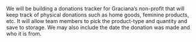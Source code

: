 We will be building a donations tracker for Graciana’s non-profit that will keep track of physical donations such as home goods, feminine products, etc.   It will allow team members to pick the product-type and quantity and save to storage.  We may also include the date the donation was made and who it is from.
